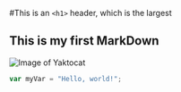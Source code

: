 #This is an `<h1>` header, which is the largest

## This is my first MarkDown

![Image of Yaktocat](https://octodex.github.com/images/yaktocat.png)

``` javascript
var myVar = "Hello, world!";
```
